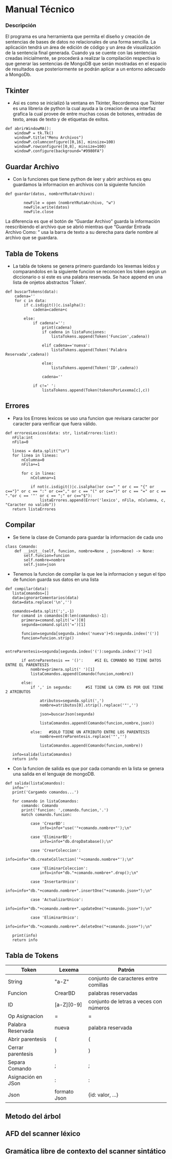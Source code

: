# Manual Técnico
### Descripción
El programa es una herramienta que permita el diseño y creación de sentencias de bases de datos no relacionales de una forma sencilla. La aplicación tendrá un área de edición de código y un área de visualización de la sentencia final generada.
Cuando ya se cuente con las sentencias creadas inicialmente, se procederá a realizar la compilación respectiva lo que generar las sentencias de MongoDB que serán mostradas en el espacio de resultados que posteriormente se podrán aplicar a un entorno adecuado a MongoDb.

## Tkinter

- Asi es como se inicializó la ventana en Tkinter, Recordemos que Tkinter es una libreria de python la cual ayuda a la creacion de una interfaz grafica la cual provee de entre muchas cosas de botones, entradas de texto, areas de texto y de etiquetas de exitos.
```
def abrirWindowMA():
    windowP = tk.Tk()
    windowP.title("Menu Archivos")
    windowP.columnconfigure([0,16], minsize=100)
    windowP.rowconfigure([0,8], minsize=100)
    windowP.configure(background="#9980FA")
```
## Guardar Archivo
- Con la funciones que tiene python de leer y abrir archivos es qeu guardamos la informacion en archivos con la siguiente función
```
def guardar(datos, nombreYRutaArchivo):

        newFile = open (nombreYRutaArchivo, "w")
        newFile.write(datos)
        newFile.close

```

La diferencia es que el botón de “Guardar Archivo” guarda la información reescribiendo el archivo que se abrió mientras que “Guardar Entrada Archivo Como: ” usa la barra de texto a su derecha para darle nombre al archivo que se guardara.


## Tabla de Tokens

- La tabla de tokens se genera primero guardando los lexemas leidos y comparandolos en la siguiente funcion se reconocen los token según un diccionario o si este es una palabra reservada. Se hace append en una lista de onjetos abstractos 'Token'.
```
def buscarTokens(data):
    cadena=''
    for c in data:
        if c.isdigit()|c.isalpha():
            cadena=cadena+c

        else:
            if cadena!='':
                print(cadena)
                if cadena in listaFunciones:
                    listaTokens.append(Token('Funcion',cadena)) 

                elif cadena=='nueva':
                    listaTokens.append(Token('Palabra Reservada',cadena))

                else:
                    listaTokens.append(Token('ID',cadena))
                    
                cadena=''

            if c!=' ':
                listaTokens.append(Token(tokensPorLexema[c],c))
```
##  Errores
- Para los Errores lexicos se uso una funcion que revisara caracter por caracter para verificar que fuera válido. 
 ```
def erroresLexicos(data: str, listaErrores:list):
    nFila:int
    nFila=0

    lineas = data.split("\n")
    for linea in lineas:
        nColumna=0
        nFila+=1

        for c in linea:
            nColumna+=1

            if not(c.isdigit()|c.isalpha()or c==" " or c == "{" or c=="}" or c == ":" or c=="," or c == "(" or c==")" or c == "=" or c == "."or c == '"' or c == ";" or c=="$"):
                listaErrores.append(Error('lexico', nFila, nColumna, c, "Caracter no valido"))
    return listaErrores
```

## Compilar
- Se tiene la clase de Comando para guardar la informacion de cada uno 
```
class Comando:
    def __init__(self, funcion, nombre=None , json=None) -> None:
        self.funcion=funcion
        self.nombre=nombre
        self.json=json
```
- Tenemos la funcion de compilar la que lee la informacion y segun el tipo de funcion guarda sus datos en una lista
 ```
def compilar(data):
    listaComandos=[]
    data=ignorarComentarios(data)
    data=data.replace('\n','')
    
    comandos=data.split(';',-1)
    for comand in comandos[0:len(comandos)-1]:
        primera=comand.split('=')[0]
        segunda=comand.split('=')[1]

        funcion=segunda[segunda.index('nueva')+5:segunda.index('(')]
        funcion=funcion.strip()

        entreParentesis=segunda[segunda.index('('):segunda.index(')')+1]

        if entreParentesis == '()':     #SI EL COMANDO NO TIENE DATOS ENTRE EL PARENTESIS
            nombre=primera.split(' ')[1]
            listaComandos.append(Comando(funcion,nombre))
        
        else:
            if ',' in segunda:      #SI TIENE LA COMA ES POR QUE TIENE 2 ATRIBUTOS

                atributos=segunda.split(',')
                nombre=atributos[0].strip().replace('"','')

                json=buscarJson(segunda)

                listaComandos.append(Comando(funcion,nombre,json))

            else:   #SOLO TIENE UN ATRIBUTO ENTRE LOS PARENTESIS
                nombre=entreParentesis.replace('"','')   

                listaComandos.append(Comando(funcion,nombre))   

    info=salida(listaComandos)
    return info
```
- Con la funcion de salida es que por cada comando en la lista se genera una salida en el lenguaje de mongoDB.
 ```
def salida(listaComandos):
    info=''
    print('Cargamdo comandos...')

    for comando in listaComandos:
        comando: Comando
        print('funcion: ',comando.funcion,'.')
        match comando.funcion:

            case 'CrearBD':
                info=info+"use('"+comando.nombre+"');\n"

            case 'EliminarBD':
                info=info+"db.dropDatabase();\n"

            case 'CrearColeccion':
                info=info+"db.createCollection('"+comando.nombre+"');\n"    

            case 'EliminarColeccion':
                info=info+"db."+comando.nombre+".drop();\n"

            case 'InsertarUnico':
                info=info+"db."+comando.nombre+".insertOne("+comando.json+");\n"

            case 'ActualizarUnico':
                info=info+"db."+comando.nombre+".updateOne("+comando.json+");\n"   

            case 'EliminarUnico':
                info=info+"db."+comando.nombre+".deleteOne("+comando.json+");\n"

    print(info)    
    return info
```

## Tabla de Tokens
| Token | Lexema | Patrón|
| ------ | ------ | ------ |
|String| "a-Z"|conjunto de caracteres entre comillas|  
|Funcion| CrearBD |palabras reservadas|
|ID|[a-Z][0-9]|conjunto de letras a veces con números|
|Op Asignacion|=|=|
|Palabra Reservada| nueva| palabra reservada|
|Abrir parentesis| (|(|
|Cerrar parentesis| )|)|
|Separa Comando |;|;|
|Asignación en JSon|:|:|
|Json| formato Json|{id: valor, ...}|
## Metodo del árbol
## AFD del scanner léxico
## Gramática libre de contexto del scanner sintático
